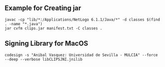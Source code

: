 ## Example for Creating jar

```
javac -cp "lib/*:/Applications/NetLogo 6.1.1/Java/*" -d classes $(find . -name "*.java")
jar cvfm clips.jar manifest.txt -C classes .
```

## Signing Library for MacOS

```
codesign -s "Anibal Vasquez: Universidad de Sevilla - MULCIA" --force --deep --verbose libCLIPSJNI.jnilib
```